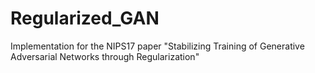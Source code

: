 # Regularized_GAN
Implementation for the NIPS17 paper "Stabilizing Training of Generative Adversarial Networks through Regularization"
